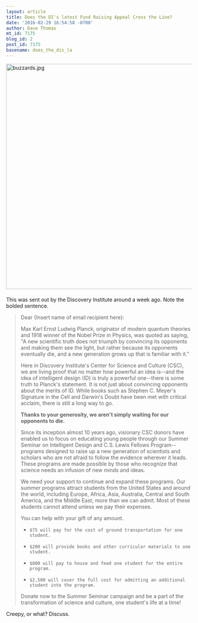 ```yaml
---
layout: article
title: Does the DI's latest Fund Raising Appeal Cross the Line?
date: '2016-02-29 16:54:58 -0700'
author: Dave Thomas
mt_id: 7175
blog_id: 2
post_id: 7175
basename: does_the_dis_la
---
```

<img src="http://pandasthumb.org/archives/2016/02/29/buzzards.jpg" alt="buzzards.jpg" width="567" height="609" style="float: left; margin: 0 20px 20px 0;" class="mt-image-left" />

This was sent out by the Discovery Institute around a week ago. Note the bolded sentence. 

> Dear {Insert name of email recipient here}:
> 
> Max Karl Ernst Ludwig Planck, originator of modern quantum theories and 1918 winner of the Nobel Prize in Physics, was quoted as saying, "A new scientific truth does not triumph by convincing its opponents and making them see the light, but rather because its opponents eventually die, and a new generation grows up that is familiar with it."
> 
> Here in Discovery Institute's Center for Science and Culture (CSC), we are living proof that no matter how powerful an idea is--and the idea of intelligent design (ID) is truly a powerful one--there is some truth to Planck's statement. It is not just about convincing opponents about the merits of ID. While books such as Stephen C. Meyer's Signature in the Cell and Darwin's Doubt have been met with critical acclaim, there is still a long way to go.
> 
> **Thanks to your generosity, we aren't simply waiting for our opponents to die.**
> 
> Since its inception almost 10 years ago, visionary CSC donors have enabled us to focus on educating young people through our Summer Seminar on Intelligent Design and C.S. Lewis Fellows Program-- programs designed to raise up a new generation of scientists and scholars who are not afraid to follow the evidence wherever it leads. These programs are made possible by those who recognize that science needs an infusion of new minds and ideas.
> 
> We need your support to continue and expand these programs.  Our summer programs attract students from the United States and around the world, including Europe, Africa, Asia, Australia, Central and South America, and the Middle East; more than we can admit. Most of these students cannot attend unless we pay their expenses.
> 
> You can help with your gift of any amount.
> 
> 
> *     $75 will pay for the cost of ground transportation for one student.
> *     $200 will provide books and other curricular materials to one student.
> *     $800 will pay to house and feed one student for the entire program.
> *     $2,500 will cover the full cost for admitting an additional student into the program.
> 
> 
> Donate now to the Summer Seminar campaign and be a part of the transformation of science and culture, one student's life at a time!

Creepy, or what? Discuss.
